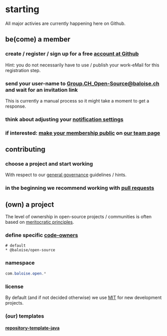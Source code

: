# starting

All major activies are currently happening here on Github.

## be(come) a member

### create / register / sign up for  a free [account at Github](https://github.com/signup/)
Hint: you do not necessarily have to use / publish your work-eMail for this registration step.

### send your user-name to Group.CH_Open-Source@baloise.ch and wait for an invitation link
This is currently a manual process so it might take a moment to get a response.

### think about adjusting your [notification settings](https://github.com/settings/notifications)

### if interested: [make your membership public](https://help.github.com/articles/publicizing-or-hiding-organization-membership/) on [our team page](https://github.com/orgs/baloise/people)

## contributing

### choose a project and start working
With respect to our [general governance](governance.md) guidelines / hints.

### in the beginning we recommend working with [pull requests](https://guides.github.com/activities/forking/)

## (own) a project

The level of ownership in open-source projects / communities is often based on [meritocratic principles](http://oss-watch.ac.uk/resources/meritocraticgovernancemodel).

### define specific [code-owners](https://help.github.com/articles/about-codeowners/)

```properties
# default
* @baloise/open-source
```

### namespace

```java
com.baloise.open.*
```

### license

By default (and if not decided otherwise) we use [MIT](https://choosealicense.com/licenses/mit/) for new development projects.

### (our) templates

#### [repository-template-java](https://github.com/baloise/repository-template-java)

